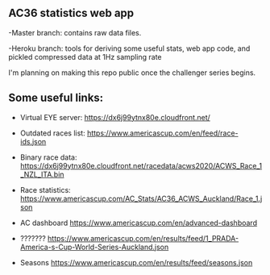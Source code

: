AC36 statistics web app
------------------
-Master branch: contains raw data files.

-Heroku branch: tools for deriving some useful stats, web app code, and pickled compressed data at 1Hz sampling rate

I'm planning on making this repo public once the challenger series begins.

Some useful links:
---------------------
- Virtual EYE server: https://dx6j99ytnx80e.cloudfront.net/

- Outdated races list: https://www.americascup.com/en/feed/race-ids.json

- Binary race data: https://dx6j99ytnx80e.cloudfront.net/racedata/acws2020/ACWS_Race_1_NZL_ITA.bin

- Race statistics: https://www.americascup.com/AC_Stats/AC36_ACWS_Auckland/Race_1.json

- AC dashboard https://www.americascup.com/en/advanced-dashboard

- ??????? https://www.americascup.com/en/results/feed/1_PRADA-America-s-Cup-World-Series-Auckland.json

- Seasons https://www.americascup.com/en/results/feed/seasons.json
